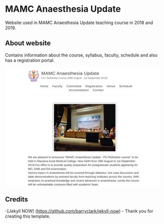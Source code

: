 # MAMC Anaesthesia Update
Website used in MAMC Anaesthesia Update teaching course in 2018 and 2019. 

## About website
Contains information about the course, syllabus, faculty, schedule and also has a registration portal. 

![homepage](screenshots/pic.png)

## Credits
-[Jekyll NOW] (https://github.com/barryclark/jekyll-now) - Thank you for creating this template.

